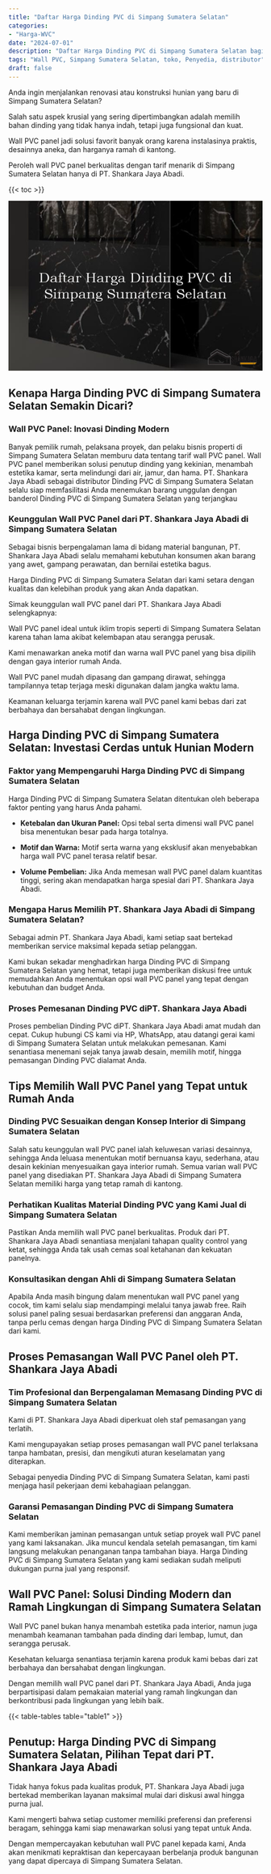 ```yaml
---
title: "Daftar Harga Dinding PVC di Simpang Sumatera Selatan"
categories: 
- "Harga-WVC"
date: "2024-07-01"
description: "Daftar Harga Dinding PVC di Simpang Sumatera Selatan bagi tempat tinggal, office, dan gerai. Material berkualitas, pilihan motif, variasi warna menarik, beserta jasa instalasi dikerjakan oleh teknisi profesional serta garansi resmi!|Servis penyediaan Dinding PVC di Simpang Sumatera Selatan untuk kebutuhan rumah, kantor, maupun toko, beserta produk terbaik dan penempatan oleh tim ahli serta kepastian resmi.|Solusi Dinding PVC di Simpang Sumatera Selatan yang terbukti bagi rumah, office, serta gerai, dengan produk berkualitas dan penempatan dikerjakan oleh tenaga ahli profesional serta jaminan resmi.|Distribusi Dinding PVC di Simpang Sumatera Selatan bagi hunian, perkantoran, dan toko, dengan produk berkualitas dan penempatan ditangani oleh tenaga ahli profesional, dilengkapi dengan kepastian resmi.}"
tags: "Wall PVC, Simpang Sumatera Selatan, toko, Penyedia, distributor"
draft: false
---
```


Anda ingin menjalankan renovasi atau konstruksi hunian yang baru di Simpang Sumatera Selatan?

Salah satu aspek krusial yang sering dipertimbangkan adalah memilih bahan dinding yang tidak hanya indah, tetapi juga fungsional dan kuat.

Wall PVC panel jadi solusi favorit banyak orang karena instalasinya praktis, desainnya aneka, dan harganya ramah di kantong.

Peroleh wall PVC panel berkualitas dengan tarif menarik di Simpang Sumatera Selatan hanya di PT. Shankara Jaya Abadi.

{{< toc >}}

![Daftar Harga Dinding PVC di Simpang Sumatera Selatan](/images/Harga-WVC/Daftar-Harga-Dinding-PVC-di-Simpang-Sumatera-Selatan.png)


## Kenapa Harga Dinding PVC di Simpang Sumatera Selatan Semakin Dicari?

### Wall PVC Panel: Inovasi Dinding Modern

Banyak pemilik rumah, pelaksana proyek, dan pelaku bisnis properti di Simpang Sumatera Selatan memburu data tentang tarif wall PVC panel. Wall PVC panel memberikan solusi penutup dinding yang kekinian, menambah estetika kamar, serta melindungi dari air, jamur, dan hama. PT. Shankara Jaya Abadi sebagai distributor Dinding PVC di Simpang Sumatera Selatan selalu siap memfasilitasi Anda menemukan barang unggulan dengan banderol Dinding PVC di Simpang Sumatera Selatan yang terjangkau

### Keunggulan Wall PVC Panel dari PT. Shankara Jaya Abadi di Simpang Sumatera Selatan

Sebagai bisnis berpengalaman lama di bidang material bangunan, PT. Shankara Jaya Abadi selalu memahami kebutuhan konsumen akan barang yang awet, gampang perawatan, dan bernilai estetika bagus.

Harga Dinding PVC di Simpang Sumatera Selatan dari kami setara dengan kualitas dan kelebihan produk yang akan Anda dapatkan.

Simak keunggulan wall PVC panel dari PT. Shankara Jaya Abadi selengkapnya:

Wall PVC panel ideal untuk iklim tropis seperti di Simpang Sumatera Selatan karena tahan lama akibat kelembapan atau serangga perusak.

Kami menawarkan aneka motif dan warna wall PVC panel yang bisa dipilih dengan gaya interior rumah Anda.

Wall PVC panel mudah dipasang dan gampang dirawat, sehingga tampilannya tetap terjaga meski digunakan dalam jangka waktu lama.

Keamanan keluarga terjamin karena wall PVC panel kami bebas dari zat berbahaya dan bersahabat dengan lingkungan.

## Harga Dinding PVC di Simpang Sumatera Selatan: Investasi Cerdas untuk Hunian Modern

### Faktor yang Mempengaruhi Harga Dinding PVC di Simpang Sumatera Selatan

Harga Dinding PVC di Simpang Sumatera Selatan ditentukan oleh beberapa faktor penting yang harus Anda pahami.

- **Ketebalan dan Ukuran Panel:** Opsi tebal serta dimensi wall PVC panel bisa menentukan besar pada harga totalnya.

- **Motif dan Warna:** Motif serta warna yang eksklusif akan menyebabkan harga wall PVC panel terasa relatif besar.

- **Volume Pembelian:** Jika Anda memesan wall PVC panel dalam kuantitas tinggi, sering akan mendapatkan harga spesial dari PT. Shankara Jaya Abadi.

### Mengapa Harus Memilih PT. Shankara Jaya Abadi di Simpang Sumatera Selatan?

Sebagai admin PT. Shankara Jaya Abadi, kami setiap saat bertekad memberikan service maksimal kepada setiap pelanggan.

Kami bukan sekadar menghadirkan harga Dinding PVC di Simpang Sumatera Selatan yang hemat, tetapi juga memberikan diskusi free untuk memudahkan Anda menentukan opsi wall PVC panel yang tepat dengan kebutuhan dan budget Anda.

### Proses Pemesanan Dinding PVC diPT. Shankara Jaya Abadi

Proses pembelian Dinding PVC diPT. Shankara Jaya Abadi amat mudah dan cepat. Cukup hubungi CS kami via HP, WhatsApp, atau datangi gerai kami di Simpang Sumatera Selatan untuk melakukan pemesanan. Kami senantiasa menemani sejak tanya jawab desain, memilih motif, hingga pemasangan Dinding PVC dialamat Anda.

## Tips Memilih Wall PVC Panel yang Tepat untuk Rumah Anda

### Dinding PVC Sesuaikan dengan Konsep Interior di Simpang Sumatera Selatan

Salah satu keunggulan wall PVC panel ialah keluwesan variasi desainnya, sehingga Anda leluasa menentukan motif bernuansa kayu, sederhana, atau desain kekinian menyesuaikan gaya interior rumah. Semua varian wall PVC panel yang disediakan PT. Shankara Jaya Abadi di Simpang Sumatera Selatan memiliki harga yang tetap ramah di kantong.

### Perhatikan Kualitas Material Dinding PVC yang Kami Jual di Simpang Sumatera Selatan

Pastikan Anda memilih wall PVC panel berkualitas. Produk dari PT. Shankara Jaya Abadi senantiasa menjalani tahapan quality control yang ketat, sehingga Anda tak usah cemas soal ketahanan dan kekuatan panelnya.

### Konsultasikan dengan Ahli di Simpang Sumatera Selatan

Apabila Anda masih bingung dalam menentukan wall PVC panel yang cocok, tim kami selalu siap mendampingi melalui tanya jawab free. Raih solusi panel paling sesuai berdasarkan preferensi dan anggaran Anda, tanpa perlu cemas dengan harga Dinding PVC di Simpang Sumatera Selatan dari kami.

## Proses Pemasangan Wall PVC Panel oleh PT. Shankara Jaya Abadi

### Tim Profesional dan Berpengalaman Memasang Dinding PVC di Simpang Sumatera Selatan

Kami di PT. Shankara Jaya Abadi diperkuat oleh staf pemasangan yang terlatih.

Kami mengupayakan setiap proses pemasangan wall PVC panel terlaksana tanpa hambatan, presisi, dan mengikuti aturan keselamatan yang diterapkan.

Sebagai penyedia Dinding PVC di Simpang Sumatera Selatan, kami pasti menjaga hasil pekerjaan demi kebahagiaan pelanggan.

### Garansi Pemasangan Dinding PVC di Simpang Sumatera Selatan

Kami memberikan jaminan pemasangan untuk setiap proyek wall PVC panel yang kami laksanakan. Jika muncul kendala setelah pemasangan, tim kami langsung melakukan penanganan tanpa tambahan biaya. Harga Dinding PVC di Simpang Sumatera Selatan yang kami sediakan sudah meliputi dukungan purna jual yang responsif.

## Wall PVC Panel: Solusi Dinding Modern dan Ramah Lingkungan di Simpang Sumatera Selatan

Wall PVC panel bukan hanya menambah estetika pada interior, namun juga menambah keamanan tambahan pada dinding dari lembap, lumut, dan serangga perusak.

Kesehatan keluarga senantiasa terjamin karena produk kami bebas dari zat berbahaya dan bersahabat dengan lingkungan.

Dengan memilih wall PVC panel dari PT. Shankara Jaya Abadi, Anda juga berpartisipasi dalam pemakaian material yang ramah lingkungan dan berkontribusi pada lingkungan yang lebih baik.

{{< table-tables table="table1" >}}

## Penutup: Harga Dinding PVC di Simpang Sumatera Selatan, Pilihan Tepat dari PT. Shankara Jaya Abadi

Tidak hanya fokus pada kualitas produk, PT. Shankara Jaya Abadi juga bertekad memberikan layanan maksimal mulai dari diskusi awal hingga purna jual.

Kami mengerti bahwa setiap customer memiliki preferensi dan preferensi beragam, sehingga kami siap menawarkan solusi yang tepat untuk Anda.

Dengan mempercayakan kebutuhan wall PVC panel kepada kami, Anda akan menikmati kepraktisan dan kepercayaan berbelanja produk bangunan yang dapat dipercaya di Simpang Sumatera Selatan.